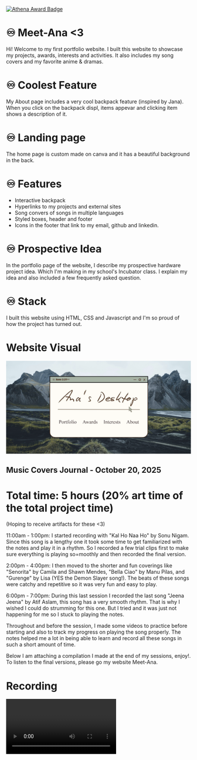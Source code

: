 [![Athena Award Badge](https://img.shields.io/endpoint?url=https%3A%2F%2Faward.athena.hackclub.com%2Fapi%2Fbadge)](https://award.athena.hackclub.com?utm_source=readme)
# ♾️ Meet-Ana <3

Hi! Welcome to my first portfolio website.
I built this website to showcase my projects, awards, interests and activities.
It also includes my song covers and my favorite anime & dramas.

# ♾️ Coolest Feature
My About page includes a very cool backpack feature (inspired by Jana). When you click on the backpack displ, items appevar and clicking item shows a description of it.

# ♾️ Landing page
The home page is custom made on canva and it has a beautiful background in the back.

# ♾️ Features
- Interactive backpack
- Hyperlinks to my projects and external sites
- Song convers of songs in multiple languages
- Styled boxes, header and footer
- Icons in the footer that link to my email, github and linkedin.

# ♾️ Prospective Idea
In the portfolio page of the website, I describe my prospective hardware project idea. Which I'm making in my school's Incubator class. I explain my idea and also included a few frequently asked question.

# ♾️ Stack
I built this website using HTML, CSS and Javascript and I'm so proud of how the project has turned out.

# Website Visual
![Website Screenshot](assets/ss.png)

## Music Covers Journal - October 20, 2025

# Total time: 5 hours (20% art time of the total project time)

(Hoping to receive artifacts for these <3)

11:00am - 1:00pm: 
I started recording with "Kal Ho Naa Ho" by Sonu Nigam. Since this song is a lengthy one it took some time to get familiarized with the notes and play it in a rhythm. So I recorded a few trial clips first to make sure everything is playing so=moothly and then recorded the final version.

2:00pm - 4:00pm:
I then moved to the shorter and fun coverings like "Senorita" by Camila and Shawn Mendes, "Bella Ciao" by Manu Pilas, and "Gurenge" by Lisa (YES the Demon Slayer song!). The beats of these songs were catchy and repetitive so it was very fun and easy to play.

6:00pm - 7:00pm:
During this last session I recorded the last song "Jeena Jeena" by Atif Aslam, this song has a very smooth rhythm. That is why I wished I could do strumming for this one. But I tried and it was just not happening for me so I stuck to playing the notes.

Throughout and before the session, I made some videos to practice before starting and also to track my progress on playing the song properly. The notes helped me a lot in being able to learn and record all these songs in such a short amount of time. 

Below I am attaching a compilation I made at the end of my sessions, enjoy!. To listen to the final versions, please go my website Meet-Ana. 

# Recording
![Video Recoridng](assets/video.mp4)
